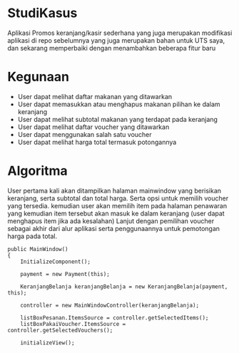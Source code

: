 # StudiKasus
Aplikasi Promos keranjang/kasir sederhana yang juga merupakan modifikasi aplikasi di repo sebelumnya yang juga merupakan bahan untuk UTS saya, dan sekarang memperbaiki dengan menambahkan beberapa fitur baru

# Kegunaan
- User dapat melihat daftar makanan yang ditawarkan
- User dapat memasukkan atau menghapus makanan pilihan ke dalam keranjang
- User dapat melihat subtotal makanan yang terdapat pada keranjang
- User dapat melihat daftar voucher yang ditawarkan
- User dapat menggunakan salah satu voucher
- User dapat melihat harga total termasuk potongannya

# Algoritma
User pertama kali akan ditampilkan halaman mainwindow yang berisikan keranjang, serta subtotal dan total harga. Serta opsi untuk memilih voucher yang tersedia. kemudian user akan memilih item pada halaman penawaran yang kemudian item tersebut akan masuk ke dalam keranjang (user dapat menghapus item jika ada kesalahan) Lanjut dengan pemilihan voucher sebagai akhir dari alur aplikasi serta penggunaannya untuk pemotongan harga pada total.

    public MainWindow()
    {
        InitializeComponent();

        payment = new Payment(this);

        KeranjangBelanja keranjangBelanja = new KeranjangBelanja(payment, this);

        controller = new MainWindowController(keranjangBelanja);

        listBoxPesanan.ItemsSource = controller.getSelectedItems();
        listBoxPakaiVoucher.ItemsSource = controller.getSelectedVouchers();

        initializeView();
